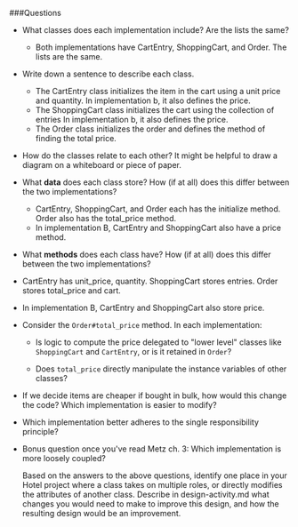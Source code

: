 
###Questions

- What classes does each implementation include? Are the lists the same?
  - Both implementations have CartEntry, ShoppingCart, and Order. The lists are the same.

- Write down a sentence to describe each class.
  - The CartEntry class initializes the item in the cart using a unit price and quantity. In implementation b, it also defines the price.
  - The ShoppingCart class initializes the cart using the collection of entries In implementation b, it also defines the price.
  - The Order class initializes the order and defines the method of finding the total price.


- How do the classes relate to each other? It might be helpful to draw a diagram on a whiteboard or piece of paper.


- What **data** does each class store? How (if at all) does this differ between the two implementations?
  - CartEntry, ShoppingCart, and Order each has the initialize method. Order also has the total_price method.
  - In implementation B, CartEntry and ShoppingCart also have a price method.


- What **methods** does each class have? How (if at all) does this differ between the two implementations?
- CartEntry has unit_price, quantity. ShoppingCart stores entries. Order stores total_price and cart.
- In implementation B, CartEntry and ShoppingCart also store price.


- Consider the `Order#total_price` method. In each implementation:
    - Is logic to compute the price delegated to "lower level" classes like `ShoppingCart` and `CartEntry`, or is it retained in `Order`?


    - Does `total_price` directly manipulate the instance variables of other classes?


- If we decide items are cheaper if bought in bulk, how would this change the code? Which implementation is easier to modify?


- Which implementation better adheres to the single responsibility principle?


- Bonus question once you've read Metz ch. 3: Which implementation is more loosely coupled?



    Based on the answers to the above questions, identify one place in your Hotel project where a class takes on multiple roles, or directly modifies the attributes of another class. Describe in design-activity.md what changes you would need to make to improve this design, and how the resulting design would be an improvement.
